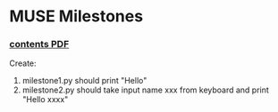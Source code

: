 # MUSE Milestones
### [contents PDF](https://github.com/jahrTeaching/Milestones/blob/main/MUSE_weekly_milestones.pdf)

Create: 
1) milestone1.py should print "Hello"
2) milestone2.py should take input name xxx from keyboard and print "Hello xxxx"
